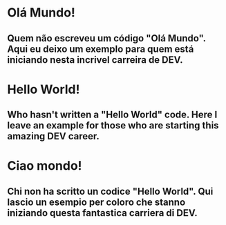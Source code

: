 # Olá Mundo!
Quem não escreveu um código "Olá Mundo".
Aqui eu deixo um exemplo para quem está iniciando nesta incrivel carreira de DEV.
----------------------------------------------------------------------------------------

# Hello World!
Who hasn't written a "Hello World" code.
Here I leave an example for those who are starting this amazing DEV career.
----------------------------------------------------------------------------------------

# Ciao mondo!
Chi non ha scritto un codice "Hello World".
Qui lascio un esempio per coloro che stanno iniziando questa fantastica carriera di DEV.
----------------------------------------------------------------------------------------
